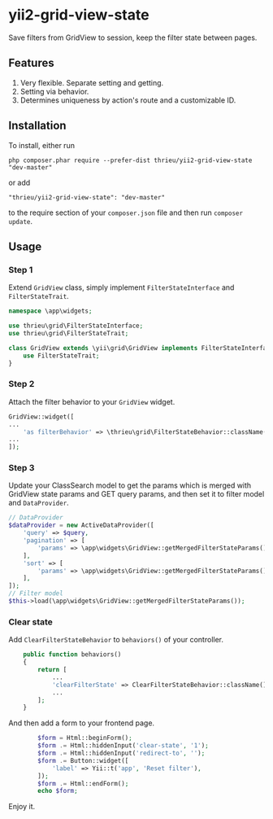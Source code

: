 # yii2-grid-view-state
Save filters from GridView to session, keep the filter state between pages.

## Features
1. Very flexible. Separate setting and getting.
2. Setting via behavior.
3. Determines uniqueness by action's route and a customizable ID.

## Installation

To install, either run

```
php composer.phar require --prefer-dist thrieu/yii2-grid-view-state "dev-master"
```
    
or add
    
```
"thrieu/yii2-grid-view-state": "dev-master"
```
    
to the require section of your `composer.json` file and then run `composer update`.

## Usage
### Step 1
Extend `GridView` class, simply implement `FilterStateInterface` and `FilterStateTrait`.
```php
namespace \app\widgets;

use thrieu\grid\FilterStateInterface;
use thrieu\grid\FilterStateTrait;

class GridView extends \yii\grid\GridView implements FilterStateInterface {
    use FilterStateTrait;
}
```
### Step 2
Attach the filter behavior to your `GridView` widget.
```php
GridView::widget([
...
    'as filterBehavior' => \thrieu\grid\FilterStateBehavior::className(),
...
]);
```
### Step 3
Update your ClassSearch model to get the params which is merged with GridView state params and GET query params, and then set it to filter model and `DataProvider`.
```php
// DataProvider
$dataProvider = new ActiveDataProvider([
    'query' => $query,
    'pagination' => [
        'params' => \app\widgets\GridView::getMergedFilterStateParams(),
    ],
    'sort' => [
        'params' => \app\widgets\GridView::getMergedFilterStateParams(),
    ],
]);
// Filter model
$this->load(\app\widgets\GridView::getMergedFilterStateParams());

```

### Clear state
Add `ClearFilterStateBehavior` to `behaviors()` of your controller.
```php
    public function behaviors()
    {
        return [
            ...
            'clearFilterState' => ClearFilterStateBehavior::className(),
            ...
        ];
    }

```
And then add a form to your frontend page.
```php
        $form = Html::beginForm();
        $form .= Html::hiddenInput('clear-state', '1');
        $form .= Html::hiddenInput('redirect-to', '');
        $form .= Button::widget([
            'label' => Yii::t('app', 'Reset filter'),
        ]);
        $form .= Html::endForm();
        echo $form;
```

Enjoy it.

